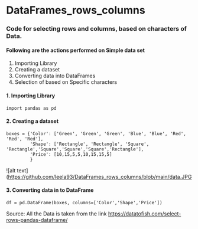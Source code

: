 # DataFrames_rows_columns

### Code for selecting rows and columns, based on characters of Data.

#### Following are the actions performed on Simple data set

1. Importing Library
2. Creating a dataset
3. Converting data into DataFrames
4. Selection of based on Specific characters

#### 1. Importing Library
```
import pandas as pd
```

#### 2. Creating a dataset
```
boxes = {'Color': ['Green', 'Green', 'Green', 'Blue', 'Blue', 'Red', 'Red', 'Red'],
         'Shape': ['Rectangle', 'Rectangle', 'Square', 'Rectangle','Square','Square','Square','Rectangle'],
         'Price': [10,15,5,5,10,15,15,5]
         }
```
![alt text](https://github.com/leela93/DataFrames_rows_columns/blob/main/data.JPG
#### 3. Converting data in to DataFrame
```
df = pd.DataFrame(boxes, columns=['Color','Shape','Price'])
```

Source: All the Data is taken from the link <https://datatofish.com/select-rows-pandas-dataframe/>
